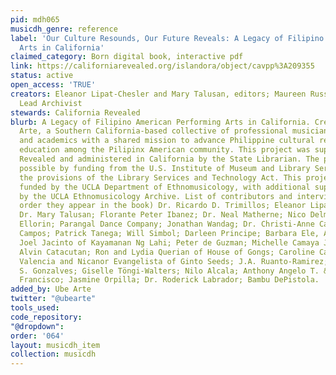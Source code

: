 ```yaml
---
pid: mdh065
musicdh_genre: reference
label: 'Our Culture Resounds, Our Future Reveals: A Legacy of Filipino American Performing
  Arts in California'
claimed_category: Born digital book, interactive pdf
link: https://californiarevealed.org/islandora/object/cavpp%3A209355
status: active
open_access: 'TRUE'
creators: Eleanor Lipat-Chesler and Mary Talusan, editors; Maureen Russell, Project
  Lead Archivist
stewards: California Revealed
blurb: A Legacy of Filipino American Performing Arts in California. Created by Ube
  Arte, a Southern California-based collective of professional musicians, dancers,
  and academics with a shared mission to advance Philippine cultural research and
  education among the Pilipinx American community. This project was supported by California
  Revealed and administered in California by the State Librarian. The program is made
  possible by funding from the U.S. Institute of Museum and Library Services under
  the provisions of the Library Services and Technology Act. This project was also
  funded by the UCLA Department of Ethnomusicology, with additional support provided
  by the UCLA Ethnomusicology Archive. List of contributors and interviewees (in the
  order they appear in the book) Dr. Ricardo D. Trimillos; Eleanor Lipat-Chesler;
  Dr. Mary Talusan; Florante Peter Ibanez; Dr. Neal Matherne; Nico Delmundo; Dr. Bernard
  Ellorin; Parangal Dance Company; Jonathan Wandag; Dr. Christi-Anne Castro; Marlo
  Campos; Patrick Tanega; Will Simbol; Darleen Principe; Barbara Ele, Ave Jacinto,
  Joel Jacinto of Kayamanan Ng Lahi; Peter de Guzman; Michelle Camaya Julian; Guro
  Alvin Catacutan; Ron and Lydia Querian of House of Gongs; Caroline Cabading; Diane
  Valencia and Nicanor Evangelista of Ginto Seeds; J.A. Ruanto-Ramirez; Dr. Theodore
  S. Gonzalves; Giselle Töngi-Walters; Nilo Alcala; Anthony Angelo T. &quot;Gelo&quot;
  Francisco; Jasmine Orpilla; Dr. Roderick Labrador; Bambu DePistola.
added_by: Ube Arte
twitter: "@ubearte"
tools_used: 
code_repository: 
"@dropdown": 
order: '064'
layout: musicdh_item
collection: musicdh
---
```

